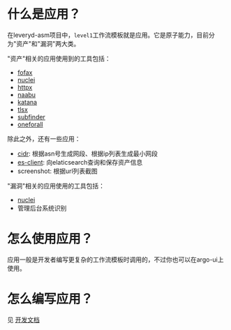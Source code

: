 # <!-- {docsify-ignore-all} -->

# 什么是应用？

在leveryd-asm项目中，`level1`工作流模板就是应用。它是原子能力，目前分为"资产"和"漏洞"两大类。

"资产"相关的应用使用到的工具包括：
- [fofax](https://github.com/xiecat/fofax)
- [nuclei](https://github.com/projectdiscovery/nuclei)
- [httpx](https://github.com/projectdiscovery/httpx)
- [naabu](https://github.com/projectdiscovery/naabu)
- [katana](https://github.com/projectdiscovery/katana)
- [tlsx](https://github.com/projectdiscovery/tlsx)
- [subfinder](https://github.com/projectdiscovery/subfinder)
- [oneforall](https://github.com/shmilylty/OneForAll)

除此之外，还有一些应用：
- [cidr](https://github.com/leveryd-asm/asm/blob/master/templates/argo-workflow-template-asset/level1/cidr/get-cidr.yaml): 根据asn号生成网段、根据ip列表生成最小网段
- [es-client](https://github.com/leveryd-asm/asm/blob/master/templates/argo-workflow-template-asset/level1/logstash/logstash.yaml): 向elaticsearch查询和保存资产信息
- screenshot: 根据url列表截图

"漏洞"相关的应用使用的工具包括：
- [nuclei](https://github.com/projectdiscovery/nuclei)
- 管理后台系统识别

# 怎么使用应用？

应用一般是开发者编写更复杂的工作流模板时调用的，不过你也可以在argo-ui上使用。

# 怎么编写应用？

见 [开发文档](developer/workflow-template/how-to-write)
